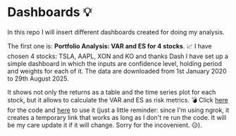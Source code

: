 # Dashboards :bulb:
In this repo I will insert different dashboards created for doing my analysis.

The first one is: **Portfolio Analysis: VAR and ES for 4 stocks**. 📈
I have chosen 4 stocks: TSLA, AAPL, XON and KO and thanks Dash I have set up a simple dashboard in which the inputs are confidence level, holding period and weights for each of it. The data are downloaded from 1st January 2020 to 29th August 2025.

It shows not only the returns as a table and the time series plot for each stock, but it allows to calculate the VAR and ES as risk metrics. :bomb:
Click [here](https://github.com/yukigiusy/Dashboards/blob/main/VAR_and_ES_dashboard.ipynb) for the code and [here](https://1f93a4af7d89.ngrok-free.app/) to use it (just a little reminder: since I'm using ngrok, it creates a temporary link that works as long as I don't re run the code. It will be my care update it if it will change. Sorry for the incovenient. 😥).
